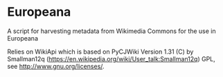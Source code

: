 Europeana
=================

A script for harvesting metadata from Wikimedia Commons for the use in Europeana

Relies on WikiApi which is based on PyCJWiki Version 1.31 (C) by Smallman12q (https://en.wikipedia.org/wiki/User_talk:Smallman12q) GPL, see http://www.gnu.org/licenses/.
